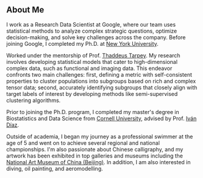 
## About Me

I work as a Research Data Scientist at Google, where our team uses statistical methods to analyze complex strategic questions, optimize decision-making, and solve key challenges across the company. Before joining Google, I completed my Ph.D. at <a href="https://www.nyu.edu/" target="_blank">New York University</a>.

Worked under the mentorship of Prof. <a href="https://scholar.google.com/citations?user=QtyFQVYAAAAJ&hl=en" target="_blank">Thaddeus Tarpey</a>. My research involves developing statistical models that cater to high-dimensional complex data, such as functional and imaging data. This endeavor confronts two main challenges: first, defining a metric with self-consistent properties to cluster populations into subgroups based on rich and complex tensor data; second, accurately identifying subgroups that closely align with target labels of interest by developing methods like semi-supervised clustering algorithms.

Prior to joining the Ph.D. program, I completed my master's degree in Biostatistics and Data Science from <a href="https://www.cornell.edu" target="_blank">Cornell University</a>, advised by Prof. <a href="https://www.idiaz.xyz" target="_blank">Iván Díaz</a>.

Outside of academia, I began my journey as a professional swimmer at the age of 5 and went on to achieve several regional and national championships. I'm also passionate about Chinese calligraphy, and my artwork has been exhibited in top galleries and museums including the <a href="http://www.namoc.org/" target="_blank">National Art Museum of China (Beijing)</a>. In addition, I am also interested in diving, oil painting, and aeromodelling.
